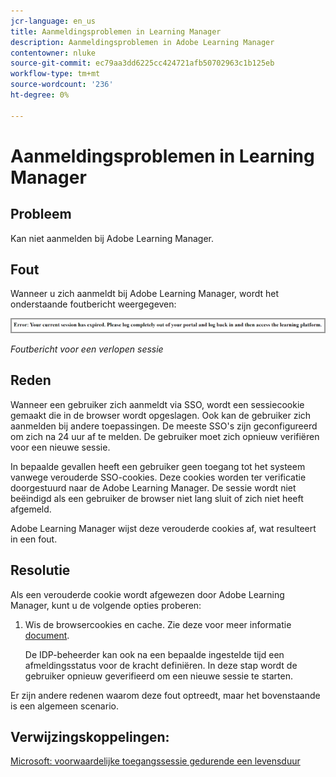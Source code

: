 ```yaml
---
jcr-language: en_us
title: Aanmeldingsproblemen in Learning Manager
description: Aanmeldingsproblemen in Adobe Learning Manager
contentowner: nluke
source-git-commit: ec79aa3dd6225cc424721afb50702963c1b125eb
workflow-type: tm+mt
source-wordcount: '236'
ht-degree: 0%

---
```




# Aanmeldingsproblemen in Learning Manager

## Probleem

Kan niet aanmelden bij Adobe Learning Manager.

## Fout

Wanneer u zich aanmeldt bij Adobe Learning Manager, wordt het onderstaande foutbericht weergegeven:

![](assets/cp-error.png)

*Foutbericht voor een verlopen sessie*

## Reden

Wanneer een gebruiker zich aanmeldt via SSO, wordt een sessiecookie gemaakt die in de browser wordt opgeslagen. Ook kan de gebruiker zich aanmelden bij andere toepassingen. De meeste SSO&#39;s zijn geconfigureerd om zich na 24 uur af te melden. De gebruiker moet zich opnieuw verifiëren voor een nieuwe sessie.

In bepaalde gevallen heeft een gebruiker geen toegang tot het systeem vanwege verouderde SSO-cookies. Deze cookies worden ter verificatie doorgestuurd naar de Adobe Learning Manager. De sessie wordt niet beëindigd als een gebruiker de browser niet lang sluit of zich niet heeft afgemeld.

Adobe Learning Manager wijst deze verouderde cookies af, wat resulteert in een fout.

## Resolutie

Als een verouderde cookie wordt afgewezen door Adobe Learning Manager, kunt u de volgende opties proberen:

1. Wis de browsercookies en cache. Zie deze voor meer informatie [document](unable-log-in-learning-manager.md).

   De IDP-beheerder kan ook na een bepaalde ingestelde tijd een afmeldingsstatus voor de kracht definiëren. In deze stap wordt de gebruiker opnieuw geverifieerd om een nieuwe sessie te starten.

Er zijn andere redenen waarom deze fout optreedt, maar het bovenstaande is een algemeen scenario.

## Verwijzingskoppelingen:

[Microsoft: voorwaardelijke toegangssessie gedurende een levensduur](https://docs.microsoft.com/en-us/azure/active-directory/conditional-access/howto-conditional-access-session-lifetime)
